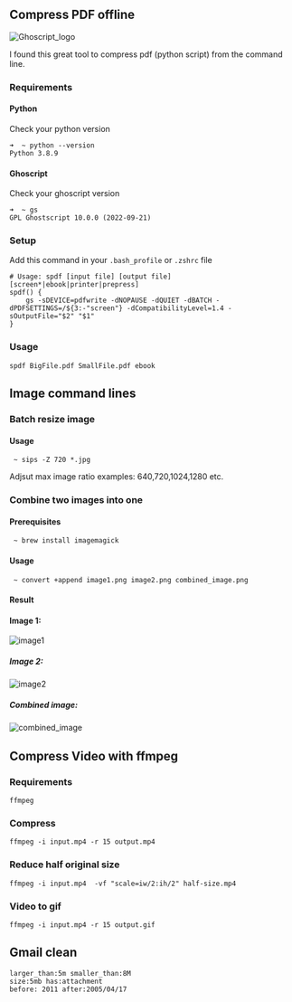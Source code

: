 ## Compress PDF offline

![Ghoscript_logo](https://www.ghostscript.com/images/logos/ghostscript-plus-text.png)

I found this great tool to compress pdf (python script) from the command line.

### Requirements
#### Python
Check your python version
```
➜  ~ python --version
Python 3.8.9
```

#### Ghoscript
Check your ghoscript version
```
➜  ~ gs
GPL Ghostscript 10.0.0 (2022-09-21)
```

### Setup

Add this command in your `.bash_profile` or `.zshrc` file

```
# Usage: spdf [input file] [output file] [screen*|ebook|printer|prepress]
spdf() {
    gs -sDEVICE=pdfwrite -dNOPAUSE -dQUIET -dBATCH -dPDFSETTINGS=/${3:-"screen"} -dCompatibilityLevel=1.4 -sOutputFile="$2" "$1"
}
```

### Usage
```
spdf BigFile.pdf SmallFile.pdf ebook
```

[ghoscript]: https://www.ghostscript.com


## Image command lines

### Batch resize image

#### Usage
```
 ~ sips -Z 720 *.jpg
 ```

Adjsut max image ratio examples: 640,720,1024,1280 etc.


### Combine two images into one

#### Prerequisites
```
 ~ brew install imagemagick
 ```

#### Usage
```
 ~ convert +append image1.png image2.png combined_image.png
 ```

#### Result

#### Image 1:
![image1](/img/image1.png)
##### Image 2:
![image2](/img/image2.png)
##### Combined image:
![combined_image](/img/combined_image.png)

## Compress Video with ffmpeg

### Requirements
```
ffmpeg
```

### Compress
```
ffmpeg -i input.mp4 -r 15 output.mp4
```

### Reduce half original size
```
ffmpeg -i input.mp4  -vf "scale=iw/2:ih/2" half-size.mp4
```

### Video to gif
```
ffmpeg -i input.mp4 -r 15 output.gif
```

## Gmail clean

```
larger_than:5m smaller_than:8M
size:5mb has:attachment
before: 2011 after:2005/04/17
```


